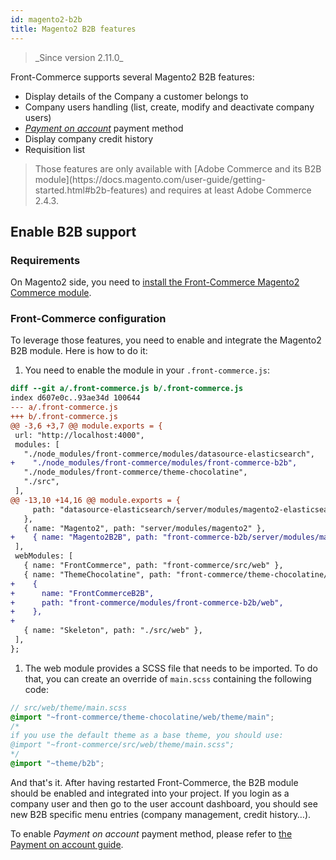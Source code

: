 ```yaml
---
id: magento2-b2b
title: Magento2 B2B features
---
```


<blockquote class="feature--new">
_Since version 2.11.0_
</blockquote>

Front-Commerce supports several Magento2 B2B features:

- Display details of the Company a customer belongs to
- Company users handling (list, create, modify and deactivate company users)
- [_Payment on account_](/docs/advanced/payments/payment-on-account.html) payment method
- Display company credit history
- Requisition list

<blockquote class="info">
Those features are only available with [Adobe Commerce and its B2B module](https://docs.magento.com/user-guide/getting-started.html#b2b-features) and requires at least Adobe Commerce 2.4.3.
</blockquote>

## Enable B2B support

### Requirements

On Magento2 side, you need to [install the Front-Commerce Magento2 Commerce module](/docs/magento2/commerce.html#Magento2-Commerce-module-installation).

### Front-Commerce configuration

To leverage those features, you need to enable and integrate the Magento2 B2B module. Here is how to do it:

1. You need to enable the module in your `.front-commerce.js`:

```diff
diff --git a/.front-commerce.js b/.front-commerce.js
index d607e0c..93ae34d 100644
--- a/.front-commerce.js
+++ b/.front-commerce.js
@@ -3,6 +3,7 @@ module.exports = {
 url: "http://localhost:4000",
 modules: [
   "./node_modules/front-commerce/modules/datasource-elasticsearch",
+    "./node_modules/front-commerce/modules/front-commerce-b2b",
   "./node_modules/front-commerce/theme-chocolatine",
   "./src",
 ],
@@ -13,10 +14,16 @@ module.exports = {
     path: "datasource-elasticsearch/server/modules/magento2-elasticsearch",
   },
   { name: "Magento2", path: "server/modules/magento2" },
+    { name: "Magento2B2B", path: "front-commerce-b2b/server/modules/magento2" },
 ],
 webModules: [
   { name: "FrontCommerce", path: "front-commerce/src/web" },
   { name: "ThemeChocolatine", path: "front-commerce/theme-chocolatine/web" },
+    {
+      name: "FrontCommerceB2B",
+      path: "front-commerce/modules/front-commerce-b2b/web",
+    },
+
   { name: "Skeleton", path: "./src/web" },
 ],
};
```

1. The web module provides a SCSS file that needs to be imported. To do that, you can create an override of `main.scss` containing the following code:

```scss
// src/web/theme/main.scss
@import "~front-commerce/theme-chocolatine/web/theme/main";
/*
if you use the default theme as a base theme, you should use:
@import "~front-commerce/src/web/theme/main.scss";
*/
@import "~theme/b2b";
```

And that's it. After having restarted Front-Commerce, the B2B module should be enabled and integrated into your project. If you login as a company user and then go to the user account dashboard, you should see new B2B specific menu entries (company management, credit history…).

To enable _Payment on account_ payment method, please refer to [the Payment on account guide](/docs/advanced/payments/payment-on-account.html).
